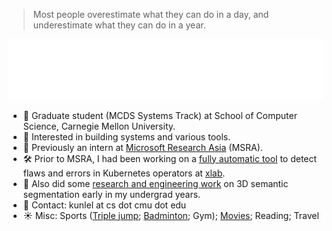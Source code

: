 > Most people overestimate what they can do in a day, and underestimate what they can do in a year.

<div>
  <img src="./base.svg" />
</div>


<!-- ### Hi there 👋 -->

<!--
**unw9527/unw9527** is a ✨ _special_ ✨ repository because its `README.md` (this file) appears on your GitHub profile.

Here are some ideas to get you started: -->

- :school: Graduate student (MCDS Systems Track) at School of Computer Science, Carnegie Mellon University.
- :round_pushpin: Interested in building systems and various tools.
- :battery: Previously an intern at [Microsoft Research Asia](https://www.microsoft.com/en-us/research/lab/microsoft-research-asia/) (MSRA). 
- :hammer_and_wrench: Prior to MSRA, I had been working on a [fully automatic tool](https://github.com/xlab-uiuc/acto) to detect flaws and errors in Kubernetes operators at [xlab](https://github.com/xlab-uiuc).
- :open_file_folder: Also did some [research and engineering work](https://github.com/huiminxiong/TSegFormer) on 3D semantic segmentation early in my undergrad years.
- :incoming_envelope: Contact: kunlel at cs dot cmu dot edu
- :sunny: Misc: Sports ([Triple jump](https://unw9527.github.io/antiques/pages/triple-jump.html); [Badminton](https://unw9527.github.io/antiques/pages/badminton.html); Gym); [Movies](https://unw9527.github.io/antiques/pages/movies.html); Reading; Travel
<!-- - 😄 Pronouns: ... -->


<!-- ![](https://komarev.com/ghpvc/?username=unw9527&style=for-the-badge&color=blue) -->
